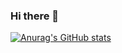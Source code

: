 ### Hi there 👋

[![Anurag's GitHub stats](https://github-readme-stats.vercel.app/api?username=ryumayer)](https://github.com/anuraghazra/github-readme-stats)

<!--
**RyuMayer/RyuMayer** is a ✨ _special_ ✨ repository because its `README.md` (this file) appears on your GitHub profile.

Here are some ideas to get you started:

- 🔭 I’m currently working on ...
- 🌱 I’m currently learning ...
- 👯 I’m looking to collaborate on ...
- 🤔 I’m looking for help with ...
- 💬 Ask me about ...
- 📫 How to reach me: ...
- 😄 Pronouns: ...
- ⚡ Fun fact: ...
-->
